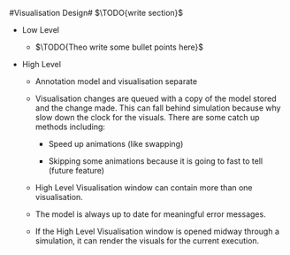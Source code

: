 #Visualisation Design#
$\TODO{write section}$

- Low Level
    - $\TODO{Theo write some bullet points here}$

- High Level
    - Annotation model and visualisation separate

    - Visualisation changes are queued with a copy of the model stored and the change made. This can fall behind simulation because why slow down the clock for the visuals. There are some catch up methods including:

        - Speed up animations (like swapping)

        - Skipping some animations because it is going to fast to tell (future feature)

    - High Level Visualisation window can contain more than one visualisation.

    - The model is always up to date for meaningful error messages.

    - If the High Level Visualisation window is opened midway through a simulation, it can render the visuals for the current execution.
